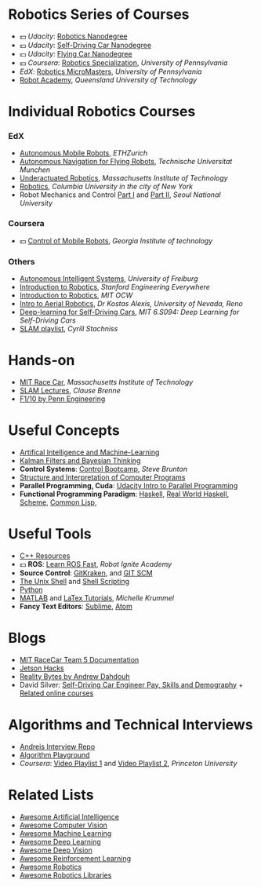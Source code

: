# Robotics Series of Courses

- :dollar: _Udacity_: [Robotics Nanodegree][1]
- :dollar: _Udacity_: [Self-Driving Car Nanodegree][2]
- :dollar: _Udacity_: [Flying Car Nanodegree](https://www.udacity.com/course/flying-car-nanodegree--nd787)
- :dollar: _Coursera_: [Robotics Specialization][3], _University of Pennsylvania_
- _EdX_: [Robotics MicroMasters][4], _University of Pennsylvania_
- [Robot Academy][5], _Queensland University of Technology_

# Individual Robotics Courses

### EdX
- [Autonomous Mobile Robots][21], _ETHZurich_
- [Autonomous Navigation for Flying Robots][22], _Technische Universitat Munchen_
- [Underactuated Robotics][23], _Massachusetts Institute of Technology_
- [Robotics][24], _Columbia University in the city of New York_
- Robot Mechanics and Control [Part I][25] and [Part II][26], _Seoul National University_

### Coursera
- :dollar: [Control of Mobile Robots][27], _Georgia Institute of technology_

### Others
- [Autonomous Intelligent Systems][28], _University of Freiburg_
- [Introduction to Robotics][31], _Stanford Engineering Everywhere_
- [Introduction to Robotics][33], _MIT OCW_
- [Intro to Aerial Robotics][43], _Dr Kostas Alexis, University of Nevada, Reno_
- [Deep-learning for Self-Driving Cars][48], _MIT 6.S094: Deep Learning for Self-Driving Cars_
- [SLAM playlist][62], _Cyrill Stachniss_

# Hands-on 
- [MIT Race Car][29], _Massachusetts Institute of Technology_
- [SLAM Lectures][30], _Clause Brenne_
- [F1/10 by Penn Engineering ][59]

# Useful Concepts
- [Artifical Intelligence and Machine-Learning](https://github.com/mithi/ai-playground)
- [Kalman Filters and Bayesian Thinking][55]
- **Control Systems**: [Control Bootcamp][19], _Steve Brunton_
- [Structure and Interpretation of Computer Programs][39]
- **Parallel Programming, Cuda**: [Udacity Intro to Parallel Programming][37]
- **Functional Programming Paradigm**: [Haskell][45], [Real World Haskell][47], [Scheme][44], [Common Lisp][46], 

# Useful Tools
- [C++ Resources][65]
- :dollar: **ROS**: [Learn ROS Fast][14], _Robot Ignite Academy_
- **Source Control**: [GitKraken][15], and [GIT SCM][42]
- [The Unix Shell][57] and [Shell Scripting][56]
- [Python][53]
- [MATLAB][54] and [LaTex Tutorials][32], _Michelle Krummel_
- **Fancy Text Editors**: [Sublime](https://www.sublimetext.com/), [Atom](atom.io)

# Blogs 
- [MIT RaceCar Team 5 Documentation](https://mit-racecar.github.io/6.141-spring-2016-team-5-documentation/)
- [Jetson Hacks][60]
- [Reality Bytes by Andrew Dahdouh](https://realitybytes.blog/)
- David Silver: [Self-Driving Car Engineer Pay, Skills and Demography][40] +  [Related online courses][41]

# Algorithms and Technical Interviews
- [Andreis Interview Repo][51]
- [Algorithm Playground][64]
- _Coursera_: [Video Playlist 1][9] and [Video Playlist 2][10], _Princeton University_

# Related Lists
* [Awesome Artificial Intelligence](https://github.com/owainlewis/awesome-artificial-intelligence)
* [Awesome Computer Vision](https://github.com/jbhuang0604/awesome-computer-vision)
* [Awesome Machine Learning](https://github.com/josephmisiti/awesome-machine-learning)
* [Awesome Deep Learning](https://github.com/ChristosChristofidis/awesome-deep-learning)
* [Awesome Deep Vision](https://github.com/kjw0612/awesome-deep-vision)
* [Awesome Reinforcement Learning](https://github.com/aikorea/awesome-rl/)
* [Awesome Robotics](https://github.com/ahundt/awesome-robotics)
* [Awesome Robotics Libraries](https://github.com/jslee02/awesome-robotics-libraries)

[1]: https://www.udacity.com/robotics
[2]: https://www.udacity.com/drive
[3]: https://www.coursera.org/specializations/robotics
[4]: https://www.edx.org/micromasters/pennx-robotics
[5]: http://robotacademy.net.au
[6]: https://www.coursera.org/specializations/algorithms
[7]: https://www.coursera.org/learn/algorithms-part1
[8]: https://www.coursera.org/learn/algorithms-part2
[9]: https://www.youtube.com/watch?v=8mYfZeHtdNc&list=PLxc4gS-_A5VDXUIOPkJkwQKYiT2T1t0I8
[10]: https://www.youtube.com/watch?v=zDUo8HTFwLo&list=PLxc4gS-_A5VDvP_9W8JJ04zk6m1qTolzG
[11]: https://www.youtube.com/watch?v=3fwKlU9AwSY&list=PLfVsf4Bjg79Cu5MYkyJ-u4SyQmMhFeC1C
[12]: http://shop.oreilly.com/product/0636920049814.do
[13]: https://github.com/google/googletest/blob/master/googletest/docs/Primer.md
[14]: http://www.theconstructsim.com/construct-learn-develop-robots-using-ros/robotigniteacademy_learnros/
[15]: https://www.youtube.com/channel/UCp06FAzrFalo3txskS1gCfA/playlists

[18]: https://www.udemy.com/the-complete-elixir-and-phoenix-bootcamp-and-tutorial/
[19]: https://youtu.be/Pi7l8mMjYVE?list=PLMrJAkhIeNNR20Mz-VpzgfQs5zrYi085m
[20]: https://www.edx.org/course/analytics-edge-mitx-15-071x-3
[21]: https://www.edx.org/course/autonomous-mobile-robots-ethx-amrx-2
[22]: https://www.edx.org/course/autonomous-navigation-flying-robots-tumx-autonavx-0
[23]: https://www.edx.org/course/underactuated-robotics-mitx-6-832x-0
[24]: https://www.edx.org/course/robotics-columbiax-csmm-103x#!
[25]: https://www.edx.org/course/robot-mechanics-control-part-i-snux-snu446-345-1x
[26]: https://www.edx.org/course/robot-mechanics-control-part-ii-snux-snu446-345-2x
[27]: https://www.coursera.org/learn/mobile-robot
[28]: http://ais.informatik.uni-freiburg.de/teaching/ss16/robotics/index_en.php
[29]: https://mit-racecar.github.io
[30]: https://www.youtube.com/watch?v=B2qzYCeT9oQ&list=PLpUPoM7Rgzi_7YWn14Va2FODh7LzADBSm
[31]: https://see.stanford.edu/Course/CS223A
[32]: https://www.youtube.com/watch?v=SoDv0qhyysQ&index=1&list=PL1D4EAB31D3EBC449
[33]: https://ocw.mit.edu/courses/mechanical-engineering/2-12-introduction-to-robotics-fall-2005/lecture-notes/
[34]: https://bigmachine.io/products/the-imposters-handbook/
[35]: http://www.redblobgames.com/
[36]: http://leetcode.com 
[37]: https://classroom.udacity.com/courses/cs344]
[38]: https://www.coursera.org/specializations/data-structures-algorithms 
[39]: https://groups.csail.mit.edu/mac/classes/6.001/abelson-sussman-lectures/
[40]: https://medium.com/@paysa/self-driving-car-engineer-deep-dive-89b814f3ff04
[41]: https://medium.com/self-driving-cars/how-to-land-an-autonomous-vehicle-job-coursework-e7acc2bfe740
[42]: https://git-scm.com/book/en/v2
[43]: http://www.kostasalexis.com/introduction-to-aerial-robotics.html
[44]: http://htdp.org/2003-09-26/Book/curriculum.html
[45]: http://learnyouahaskell.com
[46]: http://gigamonkeys.com/book/
[47]: http://book.realworldhaskell.org/read/
[48]: http://selfdrivingcars.mit.edu/
[49]: https://people.eecs.berkeley.edu/~pabbeel/
[50]: https://deeplearning.ai
[51]: https://github.com/andreis/interview
[52]: https://www.labri.fr/perso/nrougier/teaching/c++-crash-course/index.html
[53]: http://docs.python-guide.org/en/latest/intro/learning/
[54]: https://matlabacademy.mathworks.com/
[55]: https://github.com/rlabbe/Kalman-and-Bayesian-Filters-in-Python/
[56]: https://www.shellscript.sh/
[57]: https://swcarpentry.github.io/shell-novice/
[58]: http://www.fast.ai/
[59]: http://f1tenth.org/lectures
[60]: http://www.jetsonhacks.com/
[61]: https://agi.mit.edu/
[62]: https://www.youtube.com/watch?v=V9qQc5X7O0k&list=PLgnQpQtFTOGQECnBvZSV61oxTrkPut-nc
[63]: https://developers.google.com/machine-learning/crash-course/
[64]: https://github.com/mithi/algorithm-playground
[65]: https://github.com/mithi/cpp-resources
